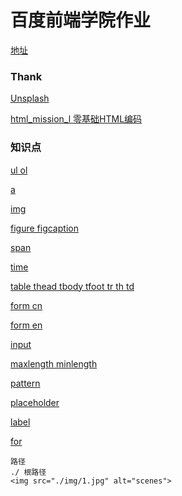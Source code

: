 # 百度前端学院作业

[地址](http://ife.baidu.com/)	
### Thank
[Unsplash](unsplash.com)


[html_mission_l 零基础HTML编码](http://ife.baidu.com/course/detail/id/90)
### 知识点

[ul ol](https://www.w3schools.com/html/html_lists.asp)

[a](https://www.w3schools.com/html/html_links.asp)

[img](https://www.w3schools.com/html/html_images.asp)

[figure figcaption](http://www.w3school.com.cn/tags/tag_figure.asp)

[span]()

[time]()

[table thead tbody tfoot tr th td](http://www.w3school.com.cn/tags/tag_table.asp)

[form cn](https://www.w3schools.com/tags/tag_form.asp)

[form en](https://www.w3schools.com/html/html_forms.asp)

[input](http://www.w3school.com.cn/tags/tag_input.asp)

  [maxlength minlength](http://www.w3school.com.cn/tags/att_input_maxlength.asp)

  [pattern](http://www.w3school.com.cn/tags/att_input_pattern.asp)

  [placeholder](http://www.w3school.com.cn/tags/att_input_placeholder.asp)

[label](http://www.w3school.com.cn/tags/tag_label.asp)

  [for](http://www.w3school.com.cn/tags/att_label_for.asp)


	路径
	./ 根路径
	<img src="./img/1.jpg" alt="scenes">

